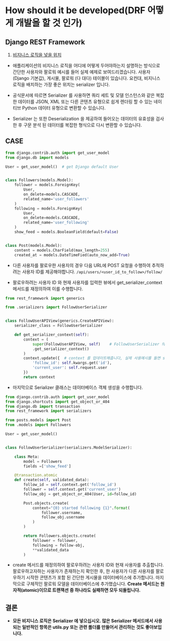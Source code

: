 # How should it be developed(DRF 어떻게 개발을 할 것 인가)

## Django REST Framework

1. [비지니스 로직을 넣을 위치]('http://engineering.vcnc.co.kr/2018/05/parquet-and-spark/')

- 애플리케이션의 비지니스 로직을 어디에 어떻게 두어야하는지 설명하는 방식으로 간단한 사용자와 팔로워 예시를 들어 실제 예제로 보여드리겠습니다.
사용자(Django 기본값), 게시물, 팔로워 (다 대다) 테이블이 있습니다. 요컨대, 비지니스 로직을 배치하는 가장 좋은 위치는 serializer 입니다.

- 공식문서에 따르면 Serializer 를 사용하면 쿼리 세트 및 모델 인스턴스와 같은 복잡한 데이터를 JSON, XML 또는 다른 콘텐츠 유형으로 쉽게 렌더링 할 수 있는
네이티브 Python 데이터 유형으로 변환할 수 있습니다.

- Serializer 는 또한 Deserialization 을 제공하여 들어오는 데이터의 유효성을 검사 한 후 구문 분석 된 데이터를 복잡한 형식으로 다시 변환할 수 있습니다.

## CASE

```python
from django.contrib.auth import get_user_model
from django.db import models

User = get_user_model()  # get Django default User


class Followers(models.Model):
    follower = models.ForeignKey(
        User,
        on_delete=models.CASCADE,
        related_name='user_followers'
    )
    following = models.ForeignKey(
        User,
        on_delete=models.CASCADE,
        related_name='user_following'
    )
    show_feed = models.BooleanField(default=False)


class Post(models.Model):
    content = models.CharField(max_length=255)
    created_at = models.DateTimeFied(auto_now_add=True)
```

- 다른 사용자를 팔로우한 사용자의 경우 다음 URL에 POST 요청을 수행하여 추적하려는 사용자 ID를 제공해야합니다.
```/api/users/<user_id_to_follow>/follow/```

- 팔로우하려는 사용자 ID 와 현재 사용자를 입력한 뷰에서 get_serializer_context 메서드를 재정의하여 이를 수행합니다.

```python
from rest_framework import generics

from .serializers import FollowUserSerializer


class FollowUserAPIView(generics.CreateAPIView):
    serializer_class = FollowUserSerializer

    def get_serializer_context(self):
        context = (
            super(FollowUserAPIView, self)    # FollowUserSerializer 의 self.context의 정보를 가져와 context에 담고
            .get_serializer_context()
        )
        context.update({  # context 를 업데이트해줍니다, 실제 사용예시를 들면 self.context['follow_id'] 가 되겠죠?
            'follow_id': self.kwargs.get('id'),
            'current_user': self.request.user
        })
        return context
```

- 마지막으로 Serializer 클래스는 데이터베이스 객체 생성을 수행합니다.

```python
from django.contrib.auth import get_user_model
from django.shortcuts import get_object_or_404
from django.db import transaction
from rest_framework import serializers

from posts.models import Post
from .models import Followers

User = get_user_model()


class FollowUserSerializer(serializers.ModelSerializer):

    class Meta:
        model = Followers
        fields =['show_feed']

    @transaction.atomic
    def create(self, validated_data):
        follow_id = self.context.get('follow_id')
        follower = self.context.get('current_user')
        follow_obj = get_object_or_404(User, id=follow_id)

        Post.objects.create(
            context="{0} started following {1}".format(
                follower.username,
                follow_obj.username
            )
        )

        return Followers.objects.create(
            follower = follower,
            following = follow-obj,
            **validated_data
        )
```

- create 메서드를 재정의하여 팔로우하려는 사용자 ID와 현재 사용자를 추출합니다. 팔로우하고자하는 사용자가 존재하는지 확인한 후,
한 사용자가 다른 사용자를 팔로우하기 시작한 콘텐츠가 포함 된 간단한 게시물을 데이터베이스에 추가합니다. 마지막으로 구체적인 팔로워 모델을 데이터베이스에
추가했습니다. **Create 메서드는 원자적(atomic)이므로 트랜잭션 중 하나라도 실패하면 모두 되돌립니다.**

## 결론

- **모든 비지니스 로직은 Serializer 에 넣으십시오. 많은 Serializer 메서드에서 사용되는 일반적인 항목은 utils.py 또는 관련 폴더를 만들어서 관리하는 것도 좋아보입니다.**
